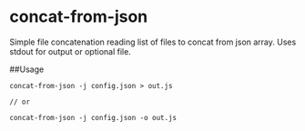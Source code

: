 # concat-from-json
Simple file concatenation reading list of files to concat from json array. Uses stdout for output or optional file.

##Usage
```
concat-from-json -j config.json > out.js

// or

concat-from-json -j config.json -o out.js
```

